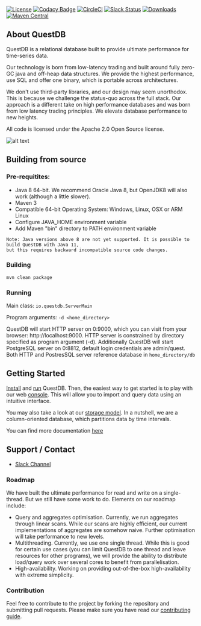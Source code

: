 [![License](https://img.shields.io/github/license/questdb/questdb)](https://github.com/questdb/questdb/blob/master/LICENSE.txt)
[![Codacy Badge](https://api.codacy.com/project/badge/grade/83c6250bd9fc45a98c12c191af710754)](https://www.codacy.com/app/bluestreak/nfsdb)
[![CircleCI](https://img.shields.io/circleci/build/github/questdb/questdb/master?token=c019f9fac8d84c0fa4896447d6073504a830e099)](https://circleci.com/gh/questdb/questdb)
[![Slack Status](https://serieux-saucisson-79115.herokuapp.com/badge.svg)](https://serieux-saucisson-79115.herokuapp.com/)
[![Downloads](https://img.shields.io/github/downloads/questdb/questdb/total)](https://github.com/questdb/questdb/releases/download/4.0.0/questdb-4.0.0-bin.tar.gz)
[![Maven Central](https://img.shields.io/maven-central/v/org.questdb/core)](https://search.maven.org/search?q=g:org.questdb)

## About QuestDB

QuestDB is a relational database built to provide ultimate performance for time-series data.

Our technology is born from low-latency trading and built around fully zero-GC java and off-heap data structures.
We provide the highest performance, use SQL and offer one binary, which is portable across architectures.

We don't use third-party libraries, and our design may seem unorthodox. This is because we challenge the status-quo across the full stack.
Our approach is a different take on high performance databases and was born from low latency trading principles. We elevate database performance to new heights. 

All code is licensed under the Apache 2.0 Open Source license.

![alt text](https://raw.githubusercontent.com/questdb/questdb/readme-improvements/core/src/main/resources/site/public/images/logo-readme.jpg)

## Building from source

### Pre-requitites:

- Java 8 64-bit. We recommend Oracle Java 8, but OpenJDK8 will also work (although a little slower).
- Maven 3
- Compatible 64-bit Operating System: Windows, Linux, OSX or ARM Linux
- Configure JAVA_HOME environment variable
- Add Maven "bin" directory to PATH environment variable

```
Note: Java versions above 8 are not yet supported. It is possible to build QuestDB with Java 11,
but this requires backward incompatible source code changes.
```

### Building

```
mvn clean package
```


### Running

Main class: `io.questdb.ServerMain`

Program arguments: `-d <home_directory>`

QuestDB will start HTTP server on 0:9000, which you can visit from your browser: http://localhost:9000. HTTP server is constrained by directory specified as program argument (-d). Additionally QuestDB will start PostgreSQL server on 0:8812, default login credentials are admin/quest. Both HTTP and PostresSQL server reference database in `home_directory/db`

## Getting Started

[Install](https://www.questdb.io/docs/install) and [run](https://www.questdb.io/docs/run) QuestDB.
Then, the easiest way to get started is to play with our
web [console](https://www.questdb.io/docs/console). This will allow you to import
and query data using an intuitive interface.

You may also take a look at our [storage model](https://www.questdb.io/docs/storagemodel). In a nutshell,
we are a column-oriented database, which partitions data by time intervals.

You can find more documentation [here](https://www.questdb.io/docs/documentation)

## Support / Contact

- [Slack Channel](https://join.slack.com/t/questdb/shared_invite/enQtNzk4Nzg4Mjc2MTE2LTEzZThjMzliMjUzMTBmYzVjYWNmM2UyNWJmNDdkMDYyZmE0ZDliZTQxN2EzNzk5MDE3Zjc1ZmJiZmFiZTIwMGY)

### Roadmap

We have built the ultimate performance for read and write on a single-thread.
But we still have some work to do.
Elements on our roadmap include:

- Query and aggregates optimisation. Currently, we run aggregates through linear scans.
While our scans are highly efficient, our current implementations of aggregates are somehow naive.
Further optimisation will take performance to new levels.
- Multithreading. Currently, we use one single thread. While this is good for certain use cases
(you can limit QuestDB to one thread and leave resources for other programs), we will provide
the ability to distribute load/query work over several cores to benefit from parallelisation.
- High-availability. Working on providing out-of-the-box high-availability with extreme simplicity.

### Contribution

Feel free to contribute to the project by forking the repository and submitting pull requests.
Please make sure you have read our [contributing guide](https://github.com/questdb/questdb/blob/master/CONTRIBUTING.md).
